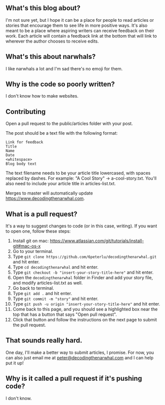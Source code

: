 ## What's this blog about?
I'm not sure yet, but I hope it can be a place for people to read articles or stories that encourage them to see life in more positive ways. It's also meant to be a place where aspiring writers can receive feedback on their work. Each article will contain a feedback link at the bottom that will link to wherever the author chooses to receive edits.

## What's this about narwhals?
I like narwhals a lot and I'm sad there's no emoji for them.

## Why is the code so poorly written?
I don't know how to make websites.

## Contributing
Open a pull request to the public/articles folder with your post.

The post should be a text file with the following format:
```
Link for feedback
Title
Name
Date
<whitespace>
Blog body text
```
The text filename needs to be your article title lowercased, with spaces replaced by dashes. For example: "A Cool Story" -> a-cool-story.txt.
You'll also need to include your article title in articles-list.txt.

Merges to master will automatically update https://www.decodingthenarwhal.com.

## What is a pull request?
It's a way to suggest changes to code (or in this case, writing). If you want to open one, follow these steps:
1. Install git on mac: https://www.atlassian.com/git/tutorials/install-git#mac-os-x
2. Go to your terminal.
3. Type `git clone https://github.com/6peterlu/decodingthenarwhal.git` and hit enter.
4. Type `cd decodingthenarwhal` and hit enter.
5. Type `git checkout -b "insert-your-story-title-here"` and hit enter.
6. Open the `decodingthenarwhal` folder in Finder and add your story file, and modify articles-list.txt as well.
7. Go back to terminal.
8. Type `git add .` and hit enter.
9. Type `git commit -m "story"` and hit enter.
10. Type `git push -u origin "insert-your-story-title-here"` and hit enter.
11. Come back to this page, and you should see a highlighted box near the top that has a button that says "Open pull request".
12. Click that button and follow the instructions on the next page to submit the pull request.

## That sounds really hard.
One day, I'll make a better way to submit articles, I promise. For now, you can also just email me at peter@decodingthenarwhal.com and I can help put it up!

## Why is it called a pull request if it's pushing code?
I don't know.
